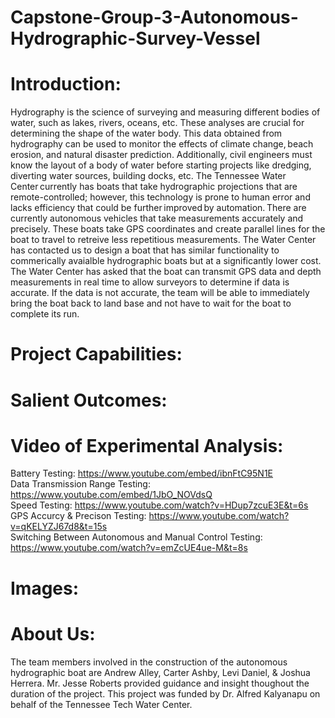 # Capstone-Group-3-Autonomous-Hydrographic-Survey-Vessel

# Introduction: <br/>
Hydrography is the science of surveying and measuring different bodies of water, such as lakes, rivers, oceans, etc. These analyses are crucial for determining the shape of the water body. This data obtained from hydrography can be used to monitor the effects of climate change, beach erosion, and natural disaster prediction. Additionally, civil engineers must know the layout of a body of water before starting projects like dredging, diverting water sources, building docks, etc. The Tennessee Water Center currently has boats that take hydrographic projections that are remote-controlled; however, this technology is prone to human error and lacks efficiency that could be further improved by automation. There are currently autonomous vehicles that take measurements accurately and precisely. These boats take GPS coordinates and create parallel lines for the boat to travel to retreive less repetitious measurements.  The Water Center has contacted us to design a boat that has similar functionality to commerically avaialble hydrographic boats but at a significantly lower cost. The Water Center has asked that the boat can transmit GPS data and depth measurements in real time to allow surveyors to determine if data is accurate. If the data is not accurate, the team will be able to immediately bring the boat back to land base and not have to wait for the boat to complete its run. 

# Project Capabilities: <br/>


# Salient Outcomes: <br/>


# Video of Experimental Analysis: <br/>
Battery Testing: https://www.youtube.com/embed/ibnFtC95N1E <br/>
Data Transmission Range Testing: https://www.youtube.com/embed/1JbO_NOVdsQ <br/>
Speed Testing: https://www.youtube.com/watch?v=HDup7zcuE3E&t=6s <br/>
GPS Accurcy & Precison Testing: https://www.youtube.com/watch?v=qKELYZJ67d8&t=15s <br/>
Switching Between Autonomous and Manual Control Testing: https://www.youtube.com/watch?v=emZcUE4ue-M&t=8s <br/>

# Images: <br/>


# About Us: <br/>
The team members involved in the construction of the autonomous hydrographic boat are Andrew Alley, Carter Ashby, Levi Daniel, & Joshua Herrera. Mr. Jesse Roberts provided guidance and insight thoughout the duration of the project. This project was funded by Dr. Alfred Kalyanapu on behalf of the Tennessee Tech Water Center.
